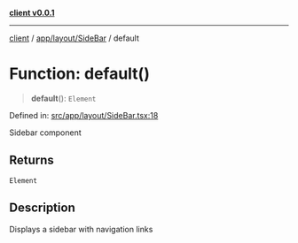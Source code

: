 [**client v0.0.1**](../../../../README.md)

***

[client](../../../../README.md) / [app/layout/SideBar](../README.md) / default

# Function: default()

> **default**(): `Element`

Defined in: [src/app/layout/SideBar.tsx:18](https://github.com/petelc/WMS/blob/0ba5e61a5ede3de744df1a5839724fa19a2a534f/client/src/app/layout/SideBar.tsx#L18)

Sidebar component

## Returns

`Element`

## Description

Displays a sidebar with navigation links
